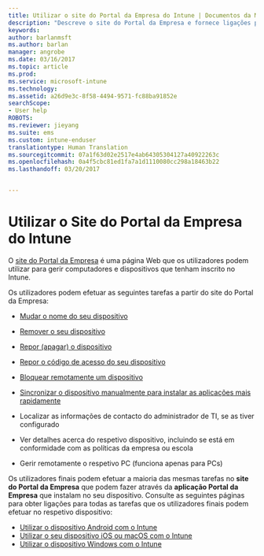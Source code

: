 ```yaml
---
title: Utilizar o site do Portal da Empresa do Intune | Documentos da Microsoft
description: "Descreve o site do Portal da Empresa e fornece ligações para passos de tarefas que os utilizadores finais podem fazer no site"
keywords: 
author: barlanmsft
ms.author: barlan
manager: angrobe
ms.date: 03/16/2017
ms.topic: article
ms.prod: 
ms.service: microsoft-intune
ms.technology: 
ms.assetid: a26d9e3c-8f58-4494-9571-fc88ba91852e
searchScope:
- User help
ROBOTS: 
ms.reviewer: jieyang
ms.suite: ems
ms.custom: intune-enduser
translationtype: Human Translation
ms.sourcegitcommit: 07a1f63d02e2517e4ab64305304127a40922263c
ms.openlocfilehash: 0a4f5cbc81ed1fa7a1d1110080cc298a18463b22
ms.lasthandoff: 03/20/2017


---
```


# <a name="using-the-intune-company-portal-website"></a>Utilizar o Site do Portal da Empresa do Intune
O [site do Portal da Empresa](http://portal.manage.microsoft.com) é uma página Web que os utilizadores podem utilizar para gerir computadores e dispositivos que tenham inscrito no Intune.

Os utilizadores podem efetuar as seguintes tarefas a partir do site do Portal da Empresa:

-   [Mudar o nome do seu dispositivo](rename-your-device-cpwebsite.md)

-   [Remover o seu dispositivo](remove-your-device-cpwebsite.md)

-   [Repor (apagar) o dispositivo](reset-erase-your-device-cpwebsite.md)

-   [Repor o código de acesso do seu dispositivo](reset-your-passcode-cpwebsite.md)

-   [Bloquear remotamente um dispositivo](remote-lock-your-device-cpwebsite.md)

-    [Sincronizar o dispositivo manualmente para instalar as aplicações mais rapidamente](sync-your-device-manually-cpwebsite.md)

-   Localizar as informações de contacto do administrador de TI, se as tiver configurado

-   Ver detalhes acerca do respetivo dispositivo, incluindo se está em conformidade com as políticas da empresa ou escola

-   Gerir remotamente o respetivo PC (funciona apenas para PCs)

Os utilizadores finais podem efetuar a maioria das mesmas tarefas no **site do Portal da Empresa** que podem fazer através da **aplicação Portal da Empresa** que instalam no seu dispositivo. Consulte as seguintes páginas para obter ligações para todas as tarefas que os utilizadores finais podem efetuar no respetivo dispositivo:

- [Utilizar o dispositivo Android com o Intune](using-your-android-device-with-intune.md)
- [Utilizar o seu dispositivo iOS ou macOS com o Intune](using-your-ios-or-macOS-device-with-intune.md)
- [Utilizar o dispositivo Windows com o Intune](using-your-windows-device-with-intune.md)

